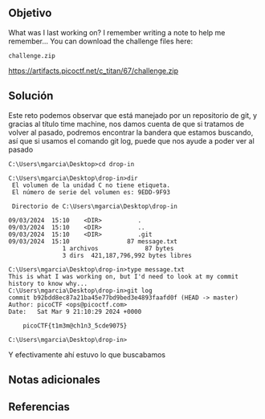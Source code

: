 ## Objetivo
What was I last working on? I remember writing a note to help me remember... You can download the challenge files here:

    challenge.zip

https://artifacts.picoctf.net/c_titan/67/challenge.zip

## Solución
Este reto podemos observar que está manejado por un repositorio de git, y gracias al título time machine, nos damos cuenta de que si tratamos de volver al pasado, podremos encontrar la bandera que estamos buscando, así que si usamos el comando git log, puede que nos ayude a poder ver al pasado

```
C:\Users\mgarcia\Desktop>cd drop-in

C:\Users\mgarcia\Desktop\drop-in>dir
 El volumen de la unidad C no tiene etiqueta.
 El número de serie del volumen es: 9EDD-9F93

 Directorio de C:\Users\mgarcia\Desktop\drop-in

09/03/2024  15:10    <DIR>          .
09/03/2024  15:10    <DIR>          ..
09/03/2024  15:10    <DIR>          .git
09/03/2024  15:10                87 message.txt
               1 archivos             87 bytes
               3 dirs  421,187,796,992 bytes libres

C:\Users\mgarcia\Desktop\drop-in>type message.txt
This is what I was working on, but I'd need to look at my commit history to know why...
C:\Users\mgarcia\Desktop\drop-in>git log
commit b92bdd8ec87a21ba45e77bd9bed3e4893faafd0f (HEAD -> master)
Author: picoCTF <ops@picoctf.com>
Date:   Sat Mar 9 21:10:29 2024 +0000

    picoCTF{t1m3m@ch1n3_5cde9075}

C:\Users\mgarcia\Desktop\drop-in>
```

Y efectivamente ahí estuvo lo que buscabamos

## Notas adicionales
## Referencias